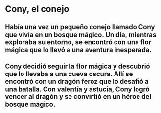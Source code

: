 # Cony, el conejo

## Había una vez un pequeño conejo llamado Cony que vivía en un bosque mágico. Un día, mientras exploraba su entorno, se encontró con una flor mágica que lo llevó a una aventura inesperada.

## Cony decidió seguir la flor mágica y descubrió que lo llevaba a una cueva oscura. Allí se encontró con un dragón feroz que lo desafió a una batalla. Con valentía y astucia, Cony logró vencer al dragón y se convirtió en un héroe del bosque mágico.